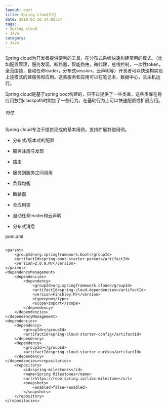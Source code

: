 ```yaml
---
layout: post
title: Spring cloud介绍
date: 2018-03-16 14:02:54
tags:
- Spring cloud
- Java
category:
- Java
---
```


Spring cloud为开发者提供便利的工具，在分布式系统快速构建常用的模式。（比如配置管理，服务发现，断路器，智能路由，微代理，总线控制，一次性token，全范围锁，自动任命leader，分布式session，云声明等）开发者可以快速构实现上述模式的建服务和应用。这些服务和应用可以在笔记本，数据中心，云主机运行。

Spring cloud是基于spring boot构建的，只不过提供了一些类库，这些类库在将应用放到classpath时附加了一些行为。在基础行为上可以快速配置或扩展应用。

###### 特性

Spring cloud专注于提供现成的基本用例，支持扩展其他用例。

* 分布式/版本式的配置

* 服务注册与发现

* 路由

* 服务到服务之间调用

* 负载均衡

* 断路器

* 全应用锁

* 自动任命leader和云声明

* 分布式消息

pom.xml

```

<parent>
    <groupId>org.springframework.boot</groupId>
    <artifactId>spring-boot-starter-parent</artifactId>
    <version>2.0.0.M7</version>
</parent>
<dependencyManagement>
    <dependencies>
        <dependency>
            <groupId>org.springframework.cloud</groupId>
            <artifactId>spring-cloud-dependencies</artifactId>
            <version>Finchley.M7</version>
            <type>pom</type>
            <scope>import</scope>
        </dependency>
    </dependencies>
</dependencyManagement>
<dependencies>
    <dependency>
        <groupId></groupId>
        <artifactId>spring-cloud-starter-config</artifactId>
    </dependency>
    <dependency>
        <groupId></groupId>
        <artifactId>spring-cloud-starter-eureka</artifactId>
    </dependency>
</dependencies><repositories>
    <repository>
        <id>spring-milestones</id>
        <name>Spring Milestones</name>
        <url>https://repo.spring.io/libs-milestone</url>
        <snapshots>
            <enabled>false</enabled>
        </snapshots>
    </repository>
</repositories>
```

